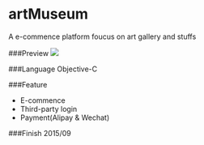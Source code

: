# artMuseum
A e-commence platform foucus on art gallery and stuffs

###Preview
![](http://www.chriscoder.me/gitres/artmuseum.gif)

###Language
Objective-C

###Feature
* E-commence
* Third-party login
* Payment(Alipay & Wechat)

###Finish
2015/09
